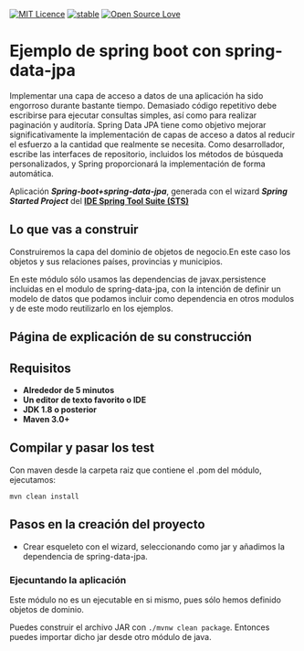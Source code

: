 [![MIT Licence](https://badges.frapsoft.com/os/mit/mit.svg?v=103)](https://opensource.org/licenses/mit-license.php)
[![stable](http://badges.github.io/stability-badges/dist/stable.svg)](http://github.com/badges/stability-badges)
[![Open Source Love](https://badges.frapsoft.com/os/v1/open-source.png?v=103)](https://github.com/ellerbrock/open-source-badge/)

# Ejemplo de spring boot con spring-data-jpa 

Implementar una capa de acceso a datos de una aplicación ha sido engorroso durante bastante tiempo. Demasiado código repetitivo debe escribirse para ejecutar consultas simples, así como para realizar paginación y auditoría. Spring Data JPA tiene como objetivo mejorar significativamente la implementación de capas de acceso a datos al reducir el esfuerzo a la cantidad que realmente se necesita. Como desarrollador, escribe las interfaces de repositorio, incluidos los métodos de búsqueda personalizados, y Spring proporcionará la implementación de forma automática.


Aplicación ***Spring-boot+spring-data-jpa***, generada con el wizard ***Spring Started Project*** del [**IDE Spring Tool Suite (STS)**](https://spring.io/tools "IDE Spring Tool Suite")


## Lo que vas a construir ##

Construiremos la capa del dominio de objetos de negocio.En este caso los objetos y sus relaciones países, provincias y municipios.

En este módulo sólo usamos las dependencias de javax.persistence incluidas en el modulo de spring-data-jpa, con la intención de definir un modelo de datos que podamos incluir como dependencia en otros modulos y de este modo reutilizarlo en los ejemplos.

## Página de explicación de su construcción ##



## Requisitos ##

- **Alrededor de 5 minutos**
- **Un editor de texto favorito o IDE**
- **JDK 1.8 o posterior**
- **Maven 3.0+**

## Compilar y pasar los test ##

Con maven desde la carpeta raiz que contiene el .pom del módulo, ejecutamos:

    mvn clean install

## Pasos en la creación del proyecto ##

- Crear esqueleto con el wizard, seleccionando como jar y añadimos la dependencia de spring-data-jpa. 

	

### Ejecuntando la aplicación ###

Este módulo no es un ejecutable en si mismo, pues sólo hemos definido objetos de dominio.

Puedes construir el archivo JAR con `./mvnw clean package`. Entonces puedes importar dicho jar desde otro módulo de java.
